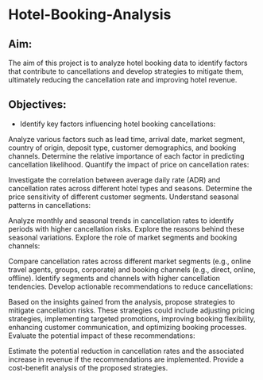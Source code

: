 # Hotel-Booking-Analysis
## Aim:
The aim of this project is to analyze hotel booking data to identify factors that contribute to cancellations and develop strategies to mitigate them, ultimately reducing the cancellation rate and improving hotel revenue.
## Objectives:

* Identify key factors influencing hotel booking cancellations:

Analyze various factors such as lead time, arrival date, market segment, country of origin, deposit type, customer demographics, and booking channels.
Determine the relative importance of each factor in predicting cancellation likelihood.
Quantify the impact of price on cancellation rates:

Investigate the correlation between average daily rate (ADR) and cancellation rates across different hotel types and seasons.
Determine the price sensitivity of different customer segments.
Understand seasonal patterns in cancellations:

Analyze monthly and seasonal trends in cancellation rates to identify periods with higher cancellation risks.
Explore the reasons behind these seasonal variations.
Explore the role of market segments and booking channels:

Compare cancellation rates across different market segments (e.g., online travel agents, groups, corporate) and booking channels (e.g., direct, online, offline).
Identify segments and channels with higher cancellation tendencies.
Develop actionable recommendations to reduce cancellations:

Based on the insights gained from the analysis, propose strategies to mitigate cancellation risks.
These strategies could include adjusting pricing strategies, implementing targeted promotions, improving booking flexibility, enhancing customer communication, and optimizing booking processes.
Evaluate the potential impact of these recommendations:

Estimate the potential reduction in cancellation rates and the associated increase in revenue if the recommendations are implemented.
Provide a cost-benefit analysis of the proposed strategies.
